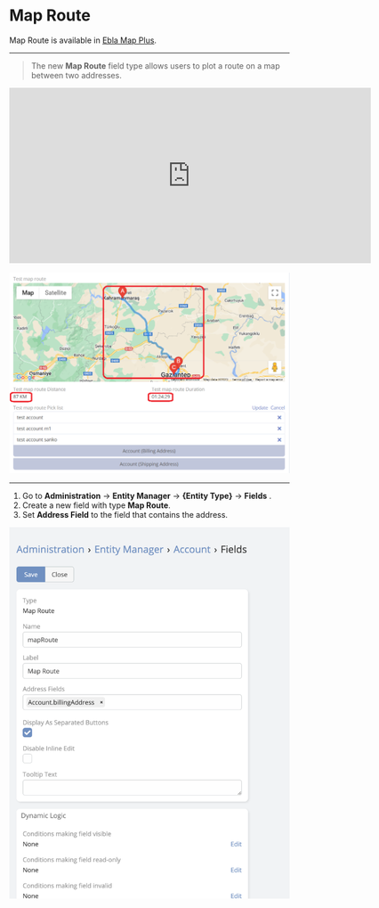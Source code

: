 # Map Route

Map Route is available in [Ebla Map Plus](https://www.eblasoft.com.tr/espocrm-extension-page/espocrm-map-extension).

---

> The new **Map Route** field type allows users to plot a route on a map between two addresses.

<iframe width="650" height="315" src=" https://www.youtube.com/embed/gc3Sxb4rPWs" frameborder="0" allow="accelerometer; autoplay; clipboard-write; encrypted-media; gyroscope; picture-in-picture" allowfullscreen></iframe>

![Map Route](../../_static/images/extensions/map-plus/map-route.jpg)

---

1. Go to **Administration** -> **Entity Manager** -> **{Entity Type}** -> **Fields** .
2. Create a new field with type **Map Route**.
3. Set **Address Field** to the field that contains the address.

![Map Route](../../_static/images/extensions/map-plus/map-route-op.png)

